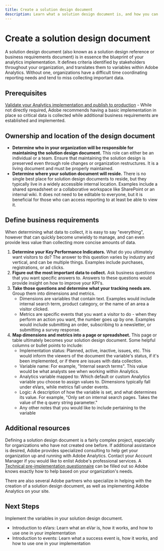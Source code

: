 ```yaml
---
title: Create a solution design document
description: Learn what a solution design document is, and how you can use it in your organization.
---
```


# Create a solution design document

A solution design document (also known as a solution design reference or business requirements document) is in essence the blueprint of your analytics implementation. It defines criteria identified by stakeholders throughout your organization, and translates them to variables within Adobe Analytics. Without one, organizations have a difficult time coordinating reporting needs and tend to miss collecting important data.

## Prerequisites

[Validate your Analytics implementation and publish to production](../launch/validate-publish-prod.md) - While not directly required, Adobe recommends having a basic implementation in place so critical data is collected while additional business requirements are established and implemented.

## Ownership and location of the design document

* **Determine who in your organization will be responsible for maintaining the solution design document.** This role can either be an individual or a team. Ensure that maintaining the solution design is preserved even through role changes or organization restructures. It is a living document and must be properly maintained.
* **Determine where your solution document will reside.** There is no single best place for solution design documents to reside, but they typically live in a widely accessible internal location. Examples include a shared spreadsheet or a collaborative workspace like SharePoint or an internal wiki. It does not need to be editable to everyone, but it is beneficial for those who can access reporting to at least be able to view it.

## Define business requirements

When determining what data to collect, it is easy to say "everything", however that can quickly become unwieldy to manage, and can even provide less value than collecting more concise amounts of data.

1. **Determine your Key Performance Indicators.** What do you ultimately want visitors to do? The answer to this question varies by industry and vertical, and can be multiple things. Examples include purchases, registrations, or ad clicks.
1. **Figure out the most important data to collect.** Ask business questions that you want specific answers to. Answers to these questions would provide insight on how to improve your KPI's.
1. **Take those questions and determine what your tracking needs are.** Group them into dimensions and metrics.
   * Dimensions are variables that contain text. Examples would include internal search term, product category, or the name of an area a visitor clicked.
   * Metrics are specific events that you want a visitor to do - when they perform an action you want, the number goes up by one. Examples would include submitting an order, subscribing to a newsletter, or submitting a survey response.
1. **Map dimensions and metrics into a page or spreadsheet.** This page or table ultimately becomes your solution design document. Some helpful columns or bullet points to include:
   * Implementation status: Planned, active, inactive, issues, etc. This would inform the viewers of the document the variable's status, if it's been implemented, or if there are issues with data collection.
   * Variable name: For example, "Internal search terms". This value would be what analysts see when working within Analytics.
   * Analytics variable mapped to: Which default or custom Analytics variable you choose to assign values to. Dimensions typically fall under eVars, while metrics fall under events.
   * Logic: A description of how the variable is set, and what determines its value. For example, "Only set on internal search pages. Takes the value of the q query string parameter."
   * Any other notes that you would like to include pertaining to the variable

## Additional resources

Defining a solution design document is a fairly complex project, especially for organizations who have not created one before. If additional assistance is desired, Adobe provides specialized consulting to help get your organization up and running with Adobe Analytics. Contact your Account Manager if you would like to enlist Adobe's professional services. A [Technical pre-implementation questionnaire](assets/technical-pre-implementation-questionnaire.pdf) can be filled out so Adobe knows exactly how to help based on your organization's needs.

There are also several Adobe partners who specialize in helping with the creation of a solution design document, as well as implementing Adobe Analytics on your site.

## Next Steps

Implement the variables in your solution design document.

* Introduction to eVars: Learn what an eVar is, how it works, and how to use one in your implementation
* Introduction to events: Learn what a success event is, how it works, and how to use one in your implementation
